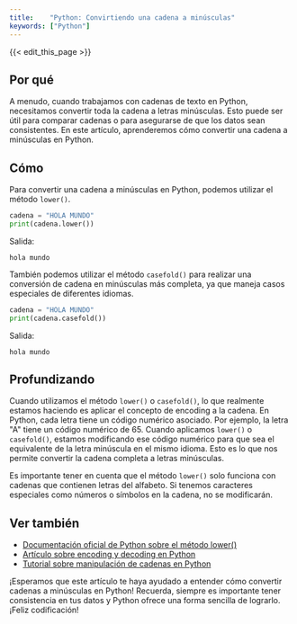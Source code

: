 ```yaml
---
title:    "Python: Convirtiendo una cadena a minúsculas"
keywords: ["Python"]
---
```


{{< edit_this_page >}}

## Por qué

A menudo, cuando trabajamos con cadenas de texto en Python, necesitamos convertir toda la cadena a letras minúsculas. Esto puede ser útil para comparar cadenas o para asegurarse de que los datos sean consistentes. En este artículo, aprenderemos cómo convertir una cadena a minúsculas en Python.

## Cómo

Para convertir una cadena a minúsculas en Python, podemos utilizar el método `lower()`.

```Python
cadena = "HOLA MUNDO"
print(cadena.lower())
```

Salida:
```
hola mundo
```

También podemos utilizar el método `casefold()` para realizar una conversión de cadena en minúsculas más completa, ya que maneja casos especiales de diferentes idiomas.

```Python
cadena = "HOLA MUNDO"
print(cadena.casefold())
```

Salida:
```
hola mundo
```

## Profundizando

Cuando utilizamos el método `lower()` o `casefold()`, lo que realmente estamos haciendo es aplicar el concepto de encoding a la cadena. En Python, cada letra tiene un código numérico asociado. Por ejemplo, la letra "A" tiene un código numérico de 65. Cuando aplicamos `lower()` o `casefold()`, estamos modificando ese código numérico para que sea el equivalente de la letra minúscula en el mismo idioma. Esto es lo que nos permite convertir la cadena completa a letras minúsculas.

Es importante tener en cuenta que el método `lower()` solo funciona con cadenas que contienen letras del alfabeto. Si tenemos caracteres especiales como números o símbolos en la cadena, no se modificarán.

## Ver también
- [Documentación oficial de Python sobre el método lower()](https://docs.python.org/es/3/library/stdtypes.html#str.lower)
- [Artículo sobre encoding y decoding en Python](https://www.python.org/dev/peps/pep-0008/#strings)
- [Tutorial sobre manipulación de cadenas en Python](https://www.geeksforgeeks.org/python-string-lower/)

¡Esperamos que este artículo te haya ayudado a entender cómo convertir cadenas a minúsculas en Python! Recuerda, siempre es importante tener consistencia en tus datos y Python ofrece una forma sencilla de lograrlo. ¡Feliz codificación!